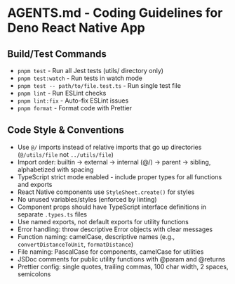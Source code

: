 # AGENTS.md - Coding Guidelines for Deno React Native App

## Build/Test Commands

- `pnpm test` - Run all Jest tests (utils/ directory only)
- `pnpm test:watch` - Run tests in watch mode
- `pnpm test -- path/to/file.test.ts` - Run single test file
- `pnpm lint` - Run ESLint checks
- `pnpm lint:fix` - Auto-fix ESLint issues
- `pnpm format` - Format code with Prettier

## Code Style & Conventions

- Use `@/` imports instead of relative imports that go up directories (`@/utils/file` not `../utils/file`)
- Import order: builtin → external → internal (@/) → parent → sibling, alphabetized with spacing
- TypeScript strict mode enabled - include proper types for all functions and exports
- React Native components use `StyleSheet.create()` for styles
- No unused variables/styles (enforced by linting)
- Component props should have TypeScript interface definitions in separate `.types.ts` files
- Use named exports, not default exports for utility functions
- Error handling: throw descriptive Error objects with clear messages
- Function naming: camelCase, descriptive names (e.g., `convertDistanceToUnit`, `formatDistance`)
- File naming: PascalCase for components, camelCase for utilities
- JSDoc comments for public utility functions with @param and @returns
- Prettier config: single quotes, trailing commas, 100 char width, 2 spaces, semicolons
